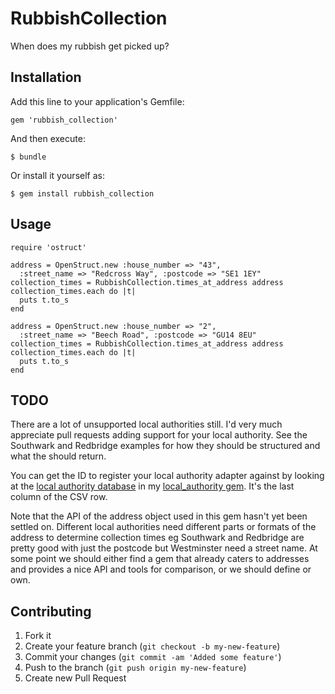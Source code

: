 # RubbishCollection

When does my rubbish get picked up?


## Installation

Add this line to your application's Gemfile:

    gem 'rubbish_collection'

And then execute:

    $ bundle

Or install it yourself as:

    $ gem install rubbish_collection


## Usage

    require 'ostruct'

    address = OpenStruct.new :house_number => "43",
      :street_name => "Redcross Way", :postcode => "SE1 1EY"
    collection_times = RubbishCollection.times_at_address address
    collection_times.each do |t|
      puts t.to_s
    end

    address = OpenStruct.new :house_number => "2",
      :street_name => "Beech Road", :postcode => "GU14 8EU"
    collection_times = RubbishCollection.times_at_address address
    collection_times.each do |t|
      puts t.to_s
    end


## TODO

There are a lot of unsupported local authorities still. I'd very much appreciate
pull requests adding support for your local authority. See the Southwark and
Redbridge examples for how they should be structured and what the should return.

You can get the ID to register your local authority adapter against by looking
at the [local authority database][0] in my [local\_authority gem][1]. It's the
last column of the CSV row.

Note that the API of the address object used in this gem hasn't yet been settled
on. Different local authorities need different parts or formats of the address
to determine collection times eg Southwark and Redbridge are pretty good with
just the postcode but Westminster need a street name. At some point we should
either find a gem that already caters to addresses and provides a nice API and
tools for comparison, or we should define or own.

[0]: https://raw.github.com/craigw/local_authority/master/db/local_authorities.csv
[1]: https://github.com/craigw/local_authority


## Contributing

1. Fork it
2. Create your feature branch (`git checkout -b my-new-feature`)
3. Commit your changes (`git commit -am 'Added some feature'`)
4. Push to the branch (`git push origin my-new-feature`)
5. Create new Pull Request
